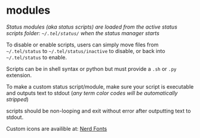 # modules

_Status modules (aka status scripts) are loaded from the active status scripts folder: `~/.tel/status/` when the status manager starts_

To disable or enable scripts, users can simply move files from `~/.tel/status` to `~/.tel/status/inactive` to disable, or back into `~/.tel/status` to enable.

Scripts can be in shell syntax or python but must provide a `.sh` or `.py` extension. 

To make a custom status script/module, make sure your script is executable and outputs text to stdout (_any term color codes will be automatically stripped_)

scripts should be non-looping and exit without error after outputting text to stdout.

Custom icons are availible at: [Nerd Fonts](https://www.nerdfonts.com/cheat-sheet)

